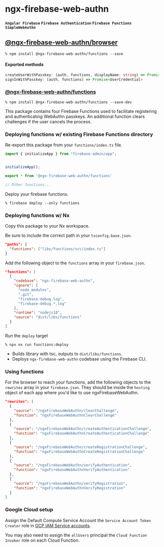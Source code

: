 # ngx-firebase-web-authn
#### `Angular Firebase` `Firebase Authentication` `Firebase Functions` `SimpleWebAuthn`
## [@ngx-firebase-web-authn/browser](packages/browser)
`% npm install @ngx-firebase-web-authn/functions --save`
#### Exported methods
```ts
createUserWithPasskey: (auth, functions, displayName: string) => Promise<UserCredential>
signInWithPasskey: (auth, functions) => Promise<UserCredential>
```
### [@ngx-firebase-web-authn/functions](packages/functions)
`% npm install @ngx-firebase-web-authn/functions --save-dev`

This package contains four Firebase Functions used to facilitate registering and authenticating WebAuthn passkeys. An additional function clears challenges if the user cancels the process.
### Deploying functions w/ existing Firebase Functions directory
Re-export this package from your `functions/index.ts` file.
```ts
import { initializeApp } from "firebase-admin/app";


initializeApp();

export * from '@ngx-firebase-web-authn/functions'

// Other functions...
```
Deploy your firebase functions.

`% firebase deploy --only functions`
### Deploying functions w/ Nx
Copy this package to your Nx workspace.

Be sure to include the correct path in your `tsconfig.base.json`.
```json
"paths": {
  "functions": ["libs/functions/src/index.ts"]
}
```
Add the following object to the `functions` array in your `firebase.json`.
```json
"functions": [
  {
    "codebase": "ngx-firebase-web-authn",
    "ignore": [
      "node_modules",
      ".git",
      "firebase-debug.log",
      "firebase-debug.*.log"
    ],
    "runtime": "nodejs18",
    "source": "dist/libs/functions"
  }
]
```
Run the `deploy` target

`% npx nx run functions:deploy`
- Builds library with tsc, outputs to `dist/libs/functions`.
- Deploys `ngx-firebase-web-authn` codebase using the Firebase CLI.
### Using functions
For the browser to reach your functions, add the following objects to the `rewrites` array in your `firebase.json`. They should be inside the `hosting` object of each app where you'd like to use ngxFirebaseWebAuthn.
```json
"rewrites": [
  {
    "source": "/ngxFirebaseWebAuthn/clearChallenge",
    "function": "ngxFirebaseWebAuthnClearChallenge"
  },
  {
    "source": "/ngxFirebaseWebAuthn/createAuthenticationChallenge",
    "function": "ngxFirebaseWebAuthnCreateAuthenticationChallenge"
  },
  {
    "source": "/ngxFirebaseWebAuthn/createRegistrationChallenge",
    "function": "ngxFirebaseWebAuthnCreateRegistrationChallenge"
  },
  {
    "source": "/ngxFirebaseWebAuthn/verifyAuthentication",
    "function": "ngxFirebaseWebAuthnVerifyAuthentication"
  },
  {
    "source": "/ngxFirebaseWebAuthn/verifyRegistration",
    "function": "ngxFirebaseWebAuthnVerifyRegistration"
  }
]
```
### Google Cloud setup
Assign the Default Compute Service Account the `Service Account Token Creator` role in [GCP IAM Service accounts](https://console.cloud.google.com/iam-admin/serviceaccounts).

You may also need to assign the `allUsers` principal the `Cloud Function Invoker` role on each Cloud Function.

